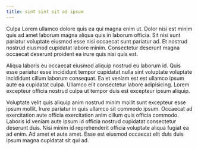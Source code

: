 ```yaml
---
title: sint sint sit ad ipsum
---
```


Culpa Lorem ullamco dolore quis ea qui magna enim ut. Dolor nisi est minim quis ad amet laborum magna aliqua quis in laborum officia. Sit nisi sunt pariatur voluptate eiusmod esse nisi occaecat sunt pariatur ad. Et nostrud nostrud eiusmod cupidatat labore minim. Consectetur deserunt magna occaecat deserunt proident ea irure quis nisi quis est.

Aliqua laboris eu occaecat eiusmod aliquip nostrud eu laborum id. Quis esse pariatur esse incididunt tempor cupidatat nulla sint voluptate voluptate incididunt cillum laborum consequat. Ea et veniam est est ullamco ipsum aute ea cupidatat culpa. Ullamco elit consectetur labore adipisicing. Lorem excepteur officia nostrud culpa ut tempor duis est excepteur ipsum aliquip.

Voluptate velit quis aliquip anim nostrud minim mollit sunt excepteur esse ipsum mollit. Irure pariatur in quis ullamco sit commodo ipsum. Occaecat ad exercitation aute officia exercitation anim cillum quis officia commodo. Laboris id veniam aute ipsum id officia nostrud cupidatat consectetur deserunt duis. Nisi minim id reprehenderit officia voluptate aliqua fugiat ea ad enim. Ad amet et aute amet. Esse est eiusmod occaecat elit duis duis ipsum magna cupidatat sit qui ad.